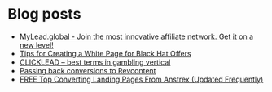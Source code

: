 # Blog posts
<!-- BLOG-POST-LIST:START -->
- [MyLead.global - Join the most innovative affiliate network. Get it on a new level!](https://afflift.com/f/threads/mylead-global-join-the-most-innovative-affiliate-network-get-it-on-a-new-level.2151/)
- [Tips for Creating a White Page for Black Hat Offers](https://afflift.com/f/threads/tips-for-creating-a-white-page-for-black-hat-offers.10140/)
- [CLICKLEAD – best terms in gambling vertical](https://afflift.com/f/threads/clicklead-%E2%80%93-best-terms-in-gambling-vertical.7194/)
- [Passing back conversions to Revcontent](https://afflift.com/f/threads/passing-back-conversions-to-revcontent.9549/)
- [FREE Top Converting Landing Pages From Anstrex &lpar;Updated Frequently&rpar;](https://afflift.com/f/threads/free-top-converting-landing-pages-from-anstrex-updated-frequently.2596/)
<!-- BLOG-POST-LIST:END -->
